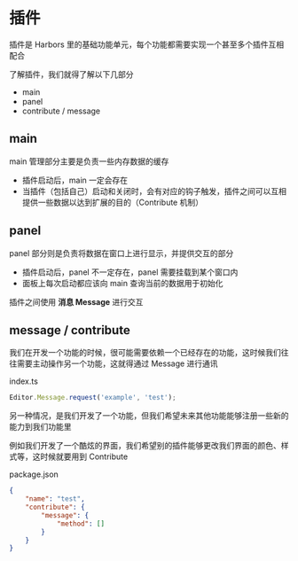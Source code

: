# 插件

插件是 Harbors 里的基础功能单元，每个功能都需要实现一个甚至多个插件互相配合

了解插件，我们就得了解以下几部分

- main
- panel
- contribute / message

## main

main 管理部分主要是负责一些内存数据的缓存

- 插件启动后，main 一定会存在
- 当插件（包括自己）启动和关闭时，会有对应的钩子触发，插件之间可以互相提供一些数据以达到扩展的目的（Contribute 机制）

## panel

panel 部分则是负责将数据在窗口上进行显示，并提供交互的部分

- 插件启动后，panel 不一定存在，panel 需要挂载到某个窗口内
- 面板上每次启动都应该向 main 查询当前的数据用于初始化

插件之间使用 **消息 Message** 进行交互

## message / contribute 

我们在开发一个功能的时候，很可能需要依赖一个已经存在的功能，这时候我们往往需要主动操作另一个功能，这就得通过 Message 进行通讯

index.ts
```typescript
Editor.Message.request('example', 'test');
```

另一种情况，是我们开发了一个功能，但我们希望未来其他功能能够注册一些新的能力到我们功能里

例如我们开发了一个酷炫的界面，我们希望别的插件能够更改我们界面的颜色、样式等，这时候就要用到 Contribute

package.json
```json
{
    "name": "test",
    "contribute": {
        "message": {
            "method": []
        }
    }
}
```